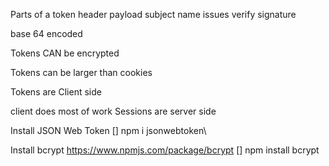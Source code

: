 Parts of a token
header payload subject name issues verify signature

base 64 encoded

Tokens CAN be encrypted

Tokens can be larger than cookies

Tokens are Client side

client does most of work
Sessions are server side

Install JSON Web Token
[] npm i jsonwebtoken\

Install bcrypt
https://www.npmjs.com/package/bcrypt [] npm install bcrypt